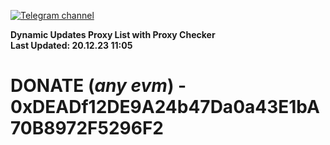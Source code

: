 [![Telegram channel](https://img.shields.io/endpoint?url=https://runkit.io/damiankrawczyk/telegram-badge/branches/master?url=https://t.me/n4z4v0d)](https://t.me/n4z4v0d) 

**Dynamic Updates Proxy List with Proxy Checker**  
**Last Updated: 20.12.23 11:05**

# DONATE (_any evm_) - 0xDEADf12DE9A24b47Da0a43E1bA70B8972F5296F2

